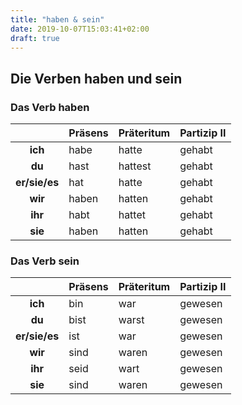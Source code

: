 ```yaml
---
title: "haben & sein"
date: 2019-10-07T15:03:41+02:00
draft: true
---
```


## Die Verben haben und sein

### Das Verb haben

| | Präsens	| Präteritum	| Partizip II |
|:---:|---|---|---|
| **ich** | habe	| hatte	| gehabt
| **du** | hast	| hattest | gehabt
| **er/sie/es** | hat	| hatte | gehabt
| **wir** | haben	| hatten | gehabt
| **ihr** | habt	| hattet | gehabt
| **sie** | haben	| hatten | gehabt

### Das Verb sein

| | Präsens	|Präteritum	| Partizip II |
|:---:|---|---|---|
| **ich** | bin	| war	| gewesen
| **du** | bist	| warst	| gewesen
| **er/sie/es** | ist	| war	| gewesen
| **wir** | sind	| waren	| gewesen
| **ihr** | seid | wart	| gewesen
| **sie** | sind |  waren	| gewesen